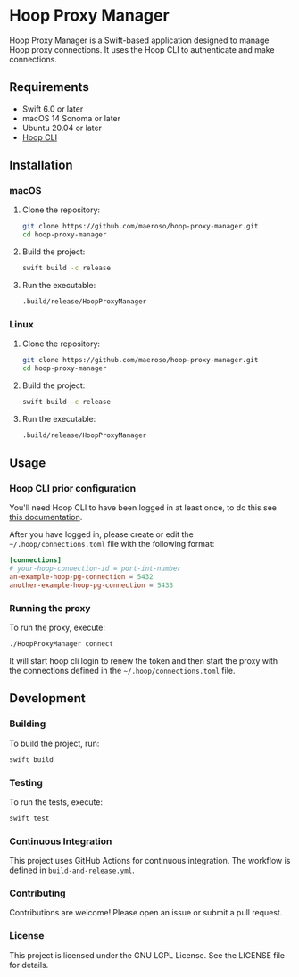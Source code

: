 # Hoop Proxy Manager

Hoop Proxy Manager is a Swift-based application designed to manage Hoop proxy connections. It uses the Hoop CLI to authenticate and make connections.

## Requirements

- Swift 6.0 or later
- macOS 14 Sonoma or later
- Ubuntu 20.04 or later
- [Hoop CLI](https://hoop.dev/docs/getting-started/cli)

## Installation

### macOS

1. Clone the repository:
    ```sh
    git clone https://github.com/maeroso/hoop-proxy-manager.git
    cd hoop-proxy-manager
    ```

2. Build the project:
    ```sh
    swift build -c release
    ```

3. Run the executable:
    ```sh
    .build/release/HoopProxyManager
    ```

### Linux

1. Clone the repository:
    ```sh
    git clone https://github.com/maeroso/hoop-proxy-manager.git
    cd hoop-proxy-manager
    ```

2. Build the project:
    ```sh
    swift build -c release
    ```

3. Run the executable:
    ```sh
    .build/release/HoopProxyManager
    ```

## Usage

### Hoop CLI prior configuration
You'll need Hoop CLI to have been logged in at least once, to do this see [this documentation](https://hoop.dev/docs/getting-started/cli#authenticate).

After you have logged in, please create or edit the `~/.hoop/connections.toml` file with the following format:
```toml
[connections]
# your-hoop-connection-id = port-int-number
an-example-hoop-pg-connection = 5432
another-example-hoop-pg-connection = 5433
```

### Running the proxy
To run the proxy, execute:
```sh
./HoopProxyManager connect
```

It will start hoop cli login to renew the token and then start the proxy with the connections defined in the `~/.hoop/connections.toml` file.

## Development
### Building
To build the project, run:
```sh
swift build
```
### Testing
To run the tests, execute:
```sh
swift test
```

### Continuous Integration
This project uses GitHub Actions for continuous integration. The workflow is defined in `build-and-release.yml`.

### Contributing
Contributions are welcome! Please open an issue or submit a pull request.

### License
This project is licensed under the GNU LGPL License. See the LICENSE file for details.

